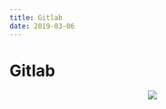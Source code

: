 ```yaml
---
title: Gitlab 
date: 2019-03-06
---
```


# Gitlab 

<div align="center"><img src="https://docs.gitlab.com/ce/ci/img/cicd_pipeline_infograph.png"/></div>

